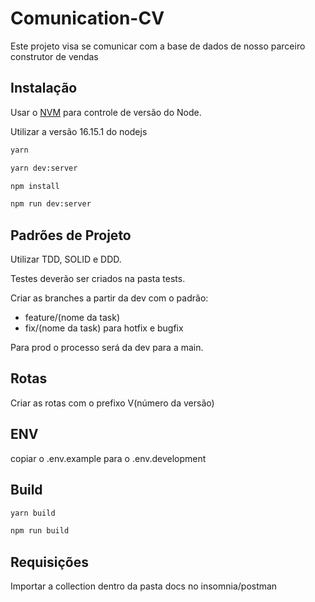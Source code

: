 # Comunication-CV

Este projeto visa se comunicar com a base de dados de nosso parceiro construtor de vendas
## Instalação

Usar o [NVM](https://github.com/nvm-sh/nvm) para controle de versão do Node.

Utilizar a versão 16.15.1 do nodejs


```bash
yarn

yarn dev:server
```

```bash
npm install

npm run dev:server
```

## Padrões de Projeto

Utilizar TDD, SOLID e DDD.

Testes deverão ser criados na pasta tests.

Criar as branches a partir da dev com o padrão:

- feature/(nome da task) 
- fix/(nome da task) para hotfix e bugfix

Para prod o processo será da dev para a main.

## Rotas

Criar as rotas com o prefixo V(número da versão)

## ENV

copiar o .env.example para o .env.development


## Build

```bash
yarn build
```

```bash
npm run build
```

## Requisições

Importar a collection dentro da pasta docs no insomnia/postman

